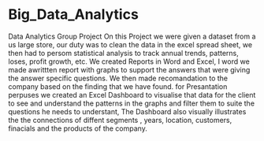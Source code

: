 # Big_Data_Analytics
Data Analytics Group Project
On this Project we were given a dataset from a us large store, our duty was to clean the data in the excel spread sheet, we then had to persom statistical analysis to track annual trends, patterns, loses, profit growth, etc. We created Reports in Word and Excel, I word we made awrittten report with graphs to support the answers that were giving the answer specific questions. We then made recomandation to the company based on the finding that we have found. for Presantation perpuses we created an Excel Dashboard to visualise that data for the client to see and understand the patterns in the graphs and filter them to suite the questions he needs to understant, The Dashboard also visually illustrates the the connections of diffent segments , years, location, customers, finacials and the products of the company. 
